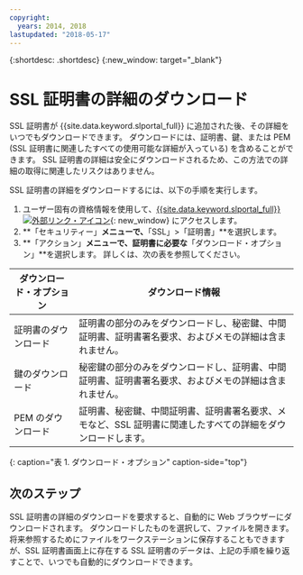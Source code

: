 ```yaml
---
copyright:
  years: 2014, 2018
lastupdated: "2018-05-17"
---
```


{:shortdesc: .shortdesc}
{:new_window: target="_blank"}

# SSL 証明書の詳細のダウンロード

SSL 証明書が {{site.data.keyword.slportal_full}} に追加された後、その詳細をいつでもダウンロードできます。 ダウンロードには、証明書、鍵、または PEM (SSL 証明書に関連したすべての使用可能な詳細が入っている) を含めることができます。 SSL 証明書の詳細は安全にダウンロードされるため、この方法での詳細の取得に関連したリスクはありません。

SSL 証明書の詳細をダウンロードするには、以下の手順を実行します。

1. ユーザー固有の資格情報を使用して、[{{site.data.keyword.slportal_full}} ![外部リンク・アイコン](../../icons/launch-glyph.svg "外部リンク・アイコン")](https://control.softlayer.com/){: new_window} にアクセスします。
2. **「セキュリティー」**メニューで、**「SSL」>「証明書」**を選択します。
3. **「アクション」**メニューで、証明書に必要な**「ダウンロード・オプション」**を選択します。 詳しくは、次の表を参照してください。

| ダウンロード・オプション      | ダウンロード情報 |
| -------------------- | -------------------- |
| 証明書のダウンロード | 証明書の部分のみをダウンロードし、秘密鍵、中間証明書、証明書署名要求、およびメモの詳細は含まれません。 |
| 鍵のダウンロード         | 秘密鍵の部分のみをダウンロードし、証明書、中間証明書、証明書署名要求、およびメモの詳細は含まれません。 |
| PEM のダウンロード         | 証明書、秘密鍵、中間証明書、証明書署名要求、メモなど、SSL 証明書に関連したすべての詳細をダウンロードします。 |
{: caption="表 1. ダウンロード・オプション" caption-side="top"}

## 次のステップ

SSL 証明書の詳細のダウンロードを要求すると、自動的に Web ブラウザーにダウンロードされます。 ダウンロードしたものを選択して、ファイルを開きます。 将来参照するためにファイルをワークステーションに保存することもできますが、SSL 証明書画面上に存在する SSL 証明書のデータは、上記の手順を繰り返すことで、いつでも自動的にダウンロードできます。
